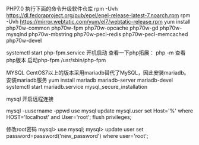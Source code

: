 

PHP7.0
执行下面的命令升级软件仓库
rpm -Uvh https://dl.fedoraproject.org/pub/epel/epel-release-latest-7.noarch.rpm
rpm -Uvh https://mirror.webtatic.com/yum/el7/webtatic-release.rpm
yum install php70w-common php70w-fpm php70w-opcache php70w-gd php70w-mysqlnd php70w-mbstring php70w-pecl-redis php70w-pecl-memcached php70w-devel

systemctl start php-fpm.service 开机启动
查看一下php拓展：
php -m
查看php版本
启动php-fpm
/usr/sbin/php-fpm

MYSQL
CentOS7以上的版本采用mariadb替代了MySQL，因此安装mariadb。 
安装mariadb服务 yum install mariadb mariadb-server mariadb-devel 
systemctl start mariadb.service 
mysql_secure_installation 

mysql 开启远程连接
 
mysql -uusername -ppwd
use mysql 
update mysql.user set Host='%' where HOST='localhost' and User='root';
flush privileges;

修改root密码
mysql> use mysql; 
mysql> update user set password=password('new_password') where user='root'; 